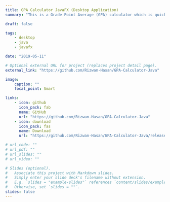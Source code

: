 ```yaml
---
title: GPA Calculator JavaFX (Desktop Application)
summary: "This is a Grade Point Average (GPA) calculator which is quick and easy to use in any Desktop Operating Systems if it runs Java. For GUI it uses JavaFX"

draft: false

tags:
    - desktop
    - java
    - javafx

date: "2019-05-11"

# Optional external URL for project (replaces project detail page).
external_link: "https://github.com/Rizwan-Hasan/GPA-Calculator-Java"

image:
    caption: ""
    focal_point: Smart

links:
    - icon: github
      icon_pack: fab
      name: GitHub
      url: "https://github.com/Rizwan-Hasan/GPA-Calculator-Java"
    - icon: download
      icon_pack: fas
      name: Download
      url: "https://github.com/Rizwan-Hasan/GPA-Calculator-Java/releases"

# url_code: ""
# url_pdf: ""
# url_slides: ""
# url_video: ""

# Slides (optional).
#   Associate this project with Markdown slides.
#   Simply enter your slide deck's filename without extension.
#   E.g. `slides = "example-slides"` references `content/slides/example-slides.md`.
#   Otherwise, set `slides = ""`.
slides: false
---
```

